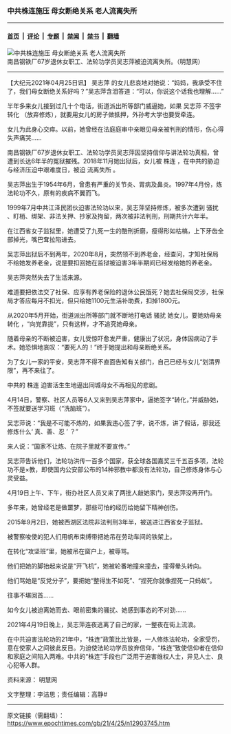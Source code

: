 ### 中共株连施压 母女断绝关系 老人流离失所

---

#### [首页](../../../..?n12903745) &nbsp;|&nbsp; [评论](../../../../../epoch-comment?n12903745) &nbsp;|&nbsp; [专题](../../../../../epoch-special?n12903745) &nbsp;|&nbsp; [禁闻](../../../../../epoch-news?n12903745) &nbsp;|&nbsp; [禁书](../../../../../books?n12903745) &nbsp;|&nbsp; [翻墙](https://github.com/gfw-breaker/nogfw/blob/master/README.md?n12903745)


<div><img alt="中共株连施压 母女断绝关系 老人流离失所" class="attachment-djy_600_400 size-djy_600_400 wp-post-image" src="https://i.epochtimes.com/assets/uploads/2021/04/id12903756-387fb15e80221078c8ea3dea6f341a2d.jpg"/>
<div class="caption">
 南昌钢铁厂67岁退休女职工、法轮功学员吴志萍被迫流离失所。（明慧网）
</div></div><hr/><div class="post_content" id="artbody" itemprop="articleBody">
 <!-- article content begin -->
 <p>
  【大纪元2021年04月25日讯】
  <ok href="https://www.epochtimes.com/gb/tag/%E5%90%B4%E5%BF%97%E8%90%8D.html">
   吴志萍
  </ok>
  的女儿悲哀地对她说：“妈妈，我承受不住了，我们母女断绝关系好吗？”吴志萍含泪答道：“可以，你说这个话我也理解……”
 </p>
 <p>
  半年多来女儿接到过几十个电话，街道派出所等部门威逼她，如果
  <ok href="https://www.epochtimes.com/gb/tag/%E5%90%B4%E5%BF%97%E8%90%8D.html">
   吴志萍
  </ok>
  不签字
  <ok href="https://www.epochtimes.com/gb/tag/%E8%BD%AC%E5%8C%96.html">
   转化
  </ok>
  （放弃修炼），就要用女儿的房子做抵押，外孙考大学也要受牵连。
 </p>
 <p>
  女儿为此身心交瘁。以前，她曾经在法庭庭审中亲眼见母亲被判刑的情形，伤心得失声痛哭……
 </p>
 <p>
  南昌钢铁厂67岁退休女职工、法轮功学员吴志萍因坚持信仰与讲法轮功真相，曾遭到长达6年半的冤狱摧残。2018年11月她出狱后，女儿被
  <ok href="https://www.epochtimes.com/gb/tag/%E6%A0%AA%E8%BF%9E.html">
   株连
  </ok>
  ，在中共的胁迫与经济压迫中艰难度日，被迫
  <ok href="https://www.epochtimes.com/gb/tag/%E6%B5%81%E7%A6%BB%E5%A4%B1%E6%89%80.html">
   流离失所
  </ok>
  。
 </p>
 <p>
  吴志萍出生于1954年6月，曾患有严重的关节炎、胃病及鼻炎。1997年4月份，炼法轮功不久，原有的疾病不翼而飞。
 </p>
 <p>
  1999年7月中共江泽民团伙迫害法轮功以来，吴志萍坚持修炼，被多次遭到
  <ok href="https://www.epochtimes.com/gb/tag/%E9%AA%9A%E6%89%B0.html">
   骚扰
  </ok>
  、盯梢、绑架、非法关押、抄家及拘留，两次被非法判刑，刑期共计六年半。
 </p>
 <p>
  在江西省女子监狱里，她遭受了九死一生的酷刑折磨，瘦得形如枯槁，上下牙齿全部掉光，嘴巴耷拉陷进去。
 </p>
 <p>
  吴志萍出狱后不到两年，2020年8月，突然领不到养老金，经查问，才知社保局不给她发养老金，说是要扣回她在监狱被迫害3年半期间已经发给她的养老金。
 </p>
 <p>
  吴志萍突然失去了生活来源。
 </p>
 <p>
  难道要把依法交了社保、应享有养老保险的退休公民饿死？她去社保局交涉，社保局才答应每月不扣光，但只给她1100元生活补助费，扣掉1800元。
 </p>
 <p>
  从2020年5月开始，街道派出所等部门就不断地打电话
  <ok href="https://www.epochtimes.com/gb/tag/%E9%AA%9A%E6%89%B0.html">
   骚扰
  </ok>
  她女儿，要她劝母亲
  <ok href="https://www.epochtimes.com/gb/tag/%E8%BD%AC%E5%8C%96.html">
   转化
  </ok>
  ，“向党靠拢”，只有这样，才不追究她母亲。
 </p>
 <p>
  随着母亲的不断被迫害，女儿受惊吓愈发严重，健康出了状况，身体因病动了手术。她恐惧地哀叹：“要死人的！”终于她提出和母亲断绝关系。
 </p>
 <p>
  为了女儿一家的平安，吴志萍不得不直面告知有关部门，自己已经与女儿“划清界限”，再不来往了。
 </p>
 <p>
  中共的
  <ok href="https://www.epochtimes.com/gb/tag/%E6%A0%AA%E8%BF%9E.html">
   株连
  </ok>
  迫害活生生地逼出同城母女不再相见的悲剧。
 </p>
 <p>
  4月14日，警察、社区人员等6人又来到吴志萍家中，逼她签字“转化，”并威胁她，不签就要送学习班（“洗脑班”）。
 </p>
 <p>
  吴志萍说：“我是不可能不炼的，如果我违心签了字，说不炼，讲了假话，那我还修炼什么‘
  <span class="s1">
   <span class="Apple-converted-space">
   </span>
  </span>
  真、善、忍
  <span class="s1">
   ’
  </span>
  ？”
 </p>
 <p>
  来人说：“国家不让炼、在院子里就不要宣传。”
 </p>
 <p>
  吴志萍告诉他们，法轮功洪传一百多个国家，获全球各国嘉奖三千五百多项，法轮功不是×教，即使国内公安部公布的14种邪教中都没有法轮功，自己修炼身体与心灵受益。
 </p>
 <p>
  4月19日上午、下午，街办社区人员又来了两批人敲她家门，吴志萍没再开门。
 </p>
 <p>
  多年来，她曾经老是做噩梦，那些可怕的经历给她留下精神创伤。
 </p>
 <p>
  2015年9月2日，她被西湖区法院非法判刑3年半，被送进江西省女子监狱。
 </p>
 <p>
  被警察唆使的犯人们用帆布束缚带把她吊在劳动车间的铁架上。
 </p>
 <p>
  在转化“攻坚班”里，她被吊在窗户上，被辱骂。
 </p>
 <p>
  他们把她的脚抬起来说是“开飞机”，她被轮番地撞来撞去，撞得晕头转向。
 </p>
 <p>
  他们骂她是“反党分子”，要把她“整得生不如死”、“捏死你就像捏死一只蚂蚁”。
 </p>
 <p>
  往事不堪回首……
 </p>
 <p>
  如今女儿被迫离她而去、眼前密集的骚扰、她感到事态的不对劲……
 </p>
 <p>
  2021年4月19日晚上，吴志萍连夜逃离了自己的家，一整夜在街上流浪。
 </p>
 <p>
  在中共迫害法轮功的21年中，“株连”政策比比皆是，一人修炼法轮功，全家受罚，意在使家人之间彼此反目。为迫使法轮功学员放弃信仰，“株连”致使信仰者在信仰和家庭之间陷入两难。中共的“株连”手段也广泛用于迫害维权人士，异见人士、良心犯等人群。
 </p>
 <p>
  资料来源：
  <ok href="http://big5.minghui.org/">
   明慧网
  </ok>
 </p>
 <p>
  文字整理：李洁思；责任编辑：高静#
 </p>
 <!-- article content end -->
 <div id="below_article_ad">
 </div>
</div>


---

原文链接（需翻墙）：https://www.epochtimes.com/gb/21/4/25/n12903745.htm